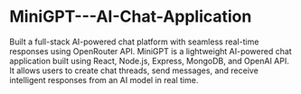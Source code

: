 # MiniGPT---AI-Chat-Application
Built a full-stack AI-powered chat platform with seamless real-time responses using OpenRouter API.
MiniGPT is a lightweight AI-powered chat application built using React, Node.js, Express, MongoDB, and OpenAI API.
It allows users to create chat threads, send messages, and receive intelligent responses from an AI model in real time.
